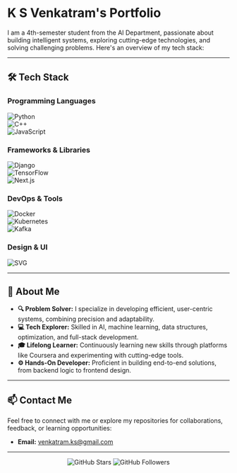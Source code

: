 # K S Venkatram's Portfolio

I am a 4th-semester student from the AI Department, passionate about building intelligent systems, exploring cutting-edge technologies, and solving challenging problems. Here's an overview of my tech stack:

---

## 🛠️ Tech Stack  

### Programming Languages  
![Python](https://img.shields.io/badge/Python-Programming-blue?style=flat-square&logo=python&logoColor=white)  
![C++](https://img.shields.io/badge/C%2B%2B-Programming-lightblue?style=flat-square&logo=cplusplus)  
![JavaScript](https://img.shields.io/badge/JavaScript-Programming-yellow?style=flat-square&logo=javascript)

### Frameworks & Libraries  
![Django](https://img.shields.io/badge/Django-Framework-green?style=flat-square&logo=django&logoColor=white)  
![TensorFlow](https://img.shields.io/badge/TensorFlow-Library-orange?style=flat-square&logo=tensorflow)  
![Next.js](https://img.shields.io/badge/Next.js-Framework-black?style=flat-square&logo=next.js)

### DevOps & Tools  
![Docker](https://img.shields.io/badge/Docker-Tool-blue?style=flat-square&logo=docker&logoColor=white)  
![Kubernetes](https://img.shields.io/badge/Kubernetes-Platform-blue?style=flat-square&logo=kubernetes&logoColor=white)  
![Kafka](https://img.shields.io/badge/Kafka-Streaming-black?style=flat-square&logo=apachekafka)

### Design & UI  
![SVG](https://img.shields.io/badge/SVG-Design-red?style=flat-square&logo=svg)

---

## 🌟 About Me  

- **🔍 Problem Solver:** I specialize in developing efficient, user-centric systems, combining precision and adaptability.  
- **💻 Tech Explorer:** Skilled in AI, machine learning, data structures, optimization, and full-stack development.  
- **🎓 Lifelong Learner:** Continuously learning new skills through platforms like Coursera and experimenting with cutting-edge tools.  
- **⚙️ Hands-On Developer:** Proficient in building end-to-end solutions, from backend logic to frontend design.  

---

## 📫 Contact Me  

Feel free to connect with me or explore my repositories for collaborations, feedback, or learning opportunities:  

- **Email:** venkatram.ks@gmail.com

---

<p align="center">
  <img src="https://img.shields.io/github/stars/venkatram?style=social" alt="GitHub Stars">
  <img src="https://img.shields.io/github/followers/venkatram?style=social" alt="GitHub Followers">
</p>
